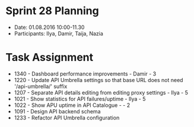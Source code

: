 # Sprint 28 Planning
  *  Date: 01.08.2016 10:00-11.30
  *  Participants: Ilya, Damir, Taija, Nazia

# Task Assignment
  * 1340 - Dashboard performance improvements - Damir - 3
  * 1220 - Update API Umbrella settings so that base URL does not need '/api-umbrella/' suffix
  * 1207 - Separate API details editing from editing proxy settings - Ilya - 5
  * 1021 - Show statistics for API failures/uptime - Ilya - 5
  * 1022 - Show APU uptime in API Catalogue -   - 2
  * 1091 - Design API backend schema
  * 1233 - Refactor API Umbrella configuration 
